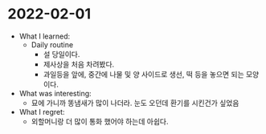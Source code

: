 # 2022-02-01

- What I learned: 
  - Daily routine
    - 설 당일이다.
    - 제사상을 처음 차려봤다.
    - 과일등을 앞에, 중간에 나물 및 양 사이드로 생선, 떡 등을 놓으면 되는 모양이다.
- What was interesting: 
  - 묘에 가니까 똥냄새가 많이 나더라. 눈도 오던데 환기를 시킨건가 싶었음
- What I regret: 
  - 외할머니랑 더 많이 통화 했어야 하는데 아쉽다.